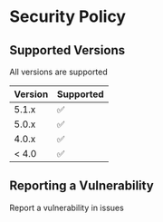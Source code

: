 # Security Policy

## Supported Versions

All versions are supported

| Version | Supported          |
| ------- | ------------------ |
| 5.1.x   | :white_check_mark: |
| 5.0.x   | :white_check_mark:               |
| 4.0.x   | :white_check_mark: |
| < 4.0   | :white_check_mark:                |

## Reporting a Vulnerability

Report a vulnerability in issues
